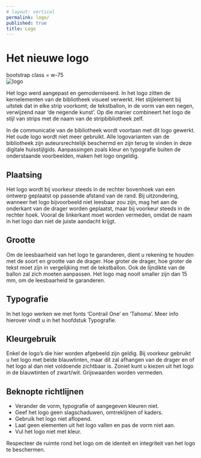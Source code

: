 ```yaml
---
# layout: vertical
permalink: logo/
published: true
title: Logo 
---
```


# Het nieuwe logo

<p>bootstrap class = w-75<br>
<img src="/1718-3CMO-BaP-astrvand8/images/voorbeelden/logo.jpg" alt="logo" class="w-50"></p>

Het logo werd aangepast en gemoderniseerd. In het logo zitten de kernelementen van de bibliotheek visueel verwerkt. Het stijlelement bij uitstek dat in elke strip voorkomt; de tekstballon, in de vorm van een negen, verwijzend naar ‘de negende kunst’. Op die manier combineert het logo de stijl van strips met de naam van de stripbibliotheek zelf. 

In de communicatie van de bibliotheek wordt voortaan met dit logo gewerkt. Het oude logo wordt niet meer gebruikt. Alle logovarianten van de bibliotheek zijn auteursrechtelijk beschermd en zijn terug te vinden in deze digitale huisstijlgids. Aanpassingen zoals kleur en typografie buiten de onderstaande voorbeelden, maken het logo ongeldig. 


## Plaatsing
    
Het logo wordt bij voorkeur steeds in de rechter bovenhoek van een ontwerp geplaatst op passende afstand van de rand. Bij uitzondering, wanneer het logo bijvoorbeeld niet leesbaar zou zijn, mag het aan de onderkant van de drager worden geplaatst, maar bij voorkeur steeds in de rechter hoek. Vooral de linkerkant moet worden vermeden, omdat de naam in het logo dan niet de juiste aandacht krijgt. 

## Grootte

Om de leesbaarheid van het logo te garanderen, dient u rekening te houden met de soort en grootte van de drager. Hoe groter de drager, hoe groter de tekst moet zijn in vergelijking met de tekstballon. Ook de lijndikte van de ballon zal zich moeten aanpassen. Het logo mag nooit smaller zijn dan 15 mm, om de leesbaarheid te garanderen. 

## Typografie

In het logo werken we met fonts ‘Contrail One’ en ‘Tahoma’. Meer info hierover vindt u in het hoofdstuk Typografie.

## Kleurgebruik

Enkel de logo’s die hier worden afgebeeld zijn geldig. Bij voorkeur gebruikt u het logo met beide blauwtinten, maar dit zal afhangen van de drager en of het logo al dan niet voldoende zichtbaar is. Zoniet kunt u kiezen uit het logo in de blauwtinten of zwart/wit. Grijswaarden worden vermeden.

## Beknopte richtlijnen

- Verander de vorm, typografie of aangegeven kleuren niet.
- Geef het logo geen slagschaduwen, omtreklijnen of kaders.
- Gebruik het logo niet aflopend.
- Laat geen elementen uit het logo vallen en pas de vorm niet aan. 
- Vul het logo niet met kleur.

Respecteer de ruimte rond het logo om de identeit en integriteit van het logo te beschermen.